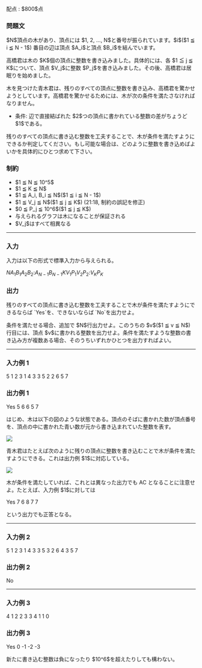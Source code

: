 
<div>

<span>

<span>

<p>
配点 : $800$点
</p>

<div>

<section>

### **問題文**

<p>
$N$頂点の木があり、頂点には $1, 2, ..., N$と番号が振られています。$i$($1 ≦ i ≦ N - 1$) 番目の辺は頂点 $A_i$と頂点 $B_i$を結んでいます。
</p>

<p>
高橋君は木の $K$個の頂点に整数を書き込みました。具体的には、各 $1 ≦ j ≦ K$について、頂点 $V_j$に整数 $P_j$を書き込みました。その後、高橋君は居眠りを始めました。
</p>

<p>
木を見つけた青木君は、残りのすべての頂点に整数を書き込み、高橋君を驚かせようとしています。高橋君を驚かせるためには、木が次の条件を満たさなければなりません。
</p>

<ul>

<li>
条件: 辺で直接結ばれた $2$つの頂点に書かれている整数の差がちょうど $1$である。
</li>

</ul>

<p>
残りのすべての頂点に書き込む整数を工夫することで、木が条件を満たすようにできるか判定してください。もし可能な場合は、どのように整数を書き込めばよいかを具体的にひとつ求めて下さい。
</p>

</section>

</div>

<div>

<section>

### **制約**

<ul>

<li>
$1 ≦ N ≦ 10^5$
</li>

<li>
$1 ≦ K ≦ N$
</li>

<li>
$1 ≦ A_i, B_i ≦ N$($1 ≦ i ≦ N - 1$)
</li>

<li>
$1 ≦ V_j ≦ N$($1 ≦ j ≦ K$) (21:18, 制約の誤記を修正)
</li>

<li>
$0 ≦ P_j ≦ 10^6$($1 ≦ j ≦ K$)
</li>

<li>
与えられるグラフは木になることが保証される
</li>

<li>
$V_j$はすべて相異なる
</li>

</ul>

</section>

</div>

---

<div>

<div>

<section>

### **入力**

<p>
入力は以下の形式で標準入力から与えられる。
</p>

<div>

$N$$A_1$$B_1$$A_2$$B_2$$:$$A_{N-1}$$B_{N-1}$$K$$V_1$$P_1$$V_2$$P_2$$:$$V_K$$P_K$
</div>

</section>

</div>

<div>

<section>

### **出力**

<p>
残りのすべての頂点に書き込む整数を工夫することで木が条件を満たすようにできるならば `Yes`を、できないならば `No`を出力せよ。
</p>

<p>
条件を満たせる場合、追加で $N$行出力せよ。このうちの $v$($1 ≦ v ≦ N$) 行目には、頂点 $v$に書かれる整数を出力せよ。条件を満たすような整数の書き込み方が複数ある場合、そのうちいずれかひとつを出力すればよい。
</p>

</section>

</div>

</div>

---

<div>

<section>

### **入力例 1**

<div>

5
1 2
3 1
4 3
3 5
2
2 6
5 7

</div>

</section>

</div>

<div>

<section>

### **出力例 1**

<div>

Yes
5
6
6
5
7

</div>

<p>
はじめ、木は以下の図のような状態である。頂点のそばに書かれた数が頂点番号を、頂点の中に書かれた青い数が元から書き込まれていた整数を表す。
</p>

<div>

<img src="https://atcoder.jp/img/arc063/6da26f89839711a520acdf5c3e1cc309.png">

</img>

</div>

<p>
青木君はたとえば次のように残りの頂点に整数を書き込むことで木が条件を満たすようにできる。これは出力例 $1$に対応している。
</p>

<div>

<img src="https://atcoder.jp/img/arc063/1858d5af5a2c0e51aca39a39d765debb.png">

</img>

</div>

<p>
木が条件を満たしていれば、これとは異なった出力でも AC となることに注意せよ。たとえば、入力例 $1$に対しては
</p>

<div>

Yes
7
6
8
7
7

</div>

<p>
という出力でも正答となる。
</p>

</section>

</div>

---

<div>

<section>

### **入力例 2**

<div>

5
1 2
3 1
4 3
3 5
3
2 6
4 3
5 7

</div>

</section>

</div>

<div>

<section>

### **出力例 2**

<div>

No

</div>

</section>

</div>

---

<div>

<section>

### **入力例 3**

<div>

4
1 2
2 3
3 4
1
1 0

</div>

</section>

</div>

<div>

<section>

### **出力例 3**

<div>

Yes
0
-1
-2
-3

</div>

<p>
新たに書き込む整数は負になったり $10^6$を超えたりしても構わない。
</p>

</section>

</div>

</span>

</span>

</div>
